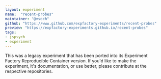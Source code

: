 ```yaml
---
layout: experiment
name:  "recent-probes"
maintainer: "@vsoch"
github: "https://www.github.com/expfactory-experiments/recent-probes"
preview: "https://expfactory-experiments.github.io/recent-probes"
tags:
- jspsych
- experiment
---
```


This was a legacy experiment that has been ported into its Experiment Factory Reproducible Container version. If you'd like to make the experiment, it's documentation, or use better, please contribute at the respective repositories.

